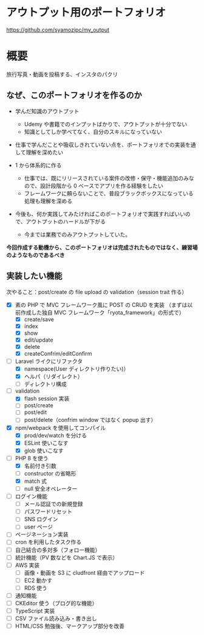 # アウトプット用のポートフォリオ

https://github.com/syamozipc/my_output

# 概要

旅行写真・動画を投稿する、インスタのパクリ

## なぜ、このポートフォリオを作るのか

-   学んだ知識のアウトプット

    -   Udemy や書籍でのインプットばかりで、アウトプットが十分でない
    -   知識としてしか学べてなく、自分のスキルになっていない

-   仕事で学んだことや吸収しきれていない点を、ポートフォリオでの実装を通して理解を深めたい

-   1 から体系的に作る

    -   仕事では、既にリリースされている案件の改修・保守・機能追加のみなので、設計段階から 0 ベースでアプリを作る経験をしたい
    -   フレームワークに頼らないことで、普段ブラックボックスになっている処理も理解を深める

-   今後も、何か実践してみたければこのポートフォリオで実践すればいいので、アウトプットのハードルが下がる
    -   今までは業務でのみアウトプットしていた。

**今回作成する動機から、このポートフォリオは完成されたものではなく、練習場のようなものであるべき**

## 実装したい機能

次やること：post/create の file upload の validation（session trait 作る）

-   [x] 素の PHP で MVC フレームワーク風に POST の CRUD を実装
        （まずは以前作成した独自 MVC フレームワーク「ryota_framework」の形式で）
    -   [x] create/save
    -   [x] index
    -   [x] show
    -   [x] edit/update
    -   [x] delete
    -   [x] createConfrim/editConfirm
-   [ ] Laravel ライクにリファクタ
    -   [x] namespace(User ディレクトリ作りたい)）
    -   [x] ヘルパ（リダイレクト）
    -   [ ] ディレクトリ構成
-   [ ] validation
    -   [x] flash session 実装
    -   [ ] post/create
    -   [ ] post/edit
    -   [ ] post/delete（confrim window ではなく popup 出す）
-   [x] npm/webpack を使用してコンパイル
    -   [x] prod/dev/watch を分ける
    -   [x] ESLint 使いこなす
    -   [x] glob 使いこなす
-   [ ] PHP 8 を使う
    -   [x] 名前付き引数
    -   [ ] constructor の省略形
    -   [x] match 式
    -   [ ] null 安全オペレーター
-   [ ] ログイン機能
    -   [ ] メール認証での新規登録
    -   [ ] パスワードリセット
    -   [ ] SNS ログイン
    -   [ ] user ページ
-   [ ] ページネーション実装
-   [ ] cron を利用したタスク作る
-   [ ] 自己結合の多対多（フォロー機能）
-   [ ] 統計機能（PV 数などを Chart.JS で表示）
-   [ ] AWS 実装
    -   [ ] 画像・動画を S3 に cludfront 経由でアップロード
    -   [ ] EC2 動かす
    -   [ ] RDS 使う
-   [ ] 通知機能
-   [ ] CKEditor 使う（ブログ的な機能）
-   [ ] TypeScript 実装
-   [ ] CSV ファイル読み込み・書き出し
-   [ ] HTML/CSS 勉強後、マークアップ部分を改善
